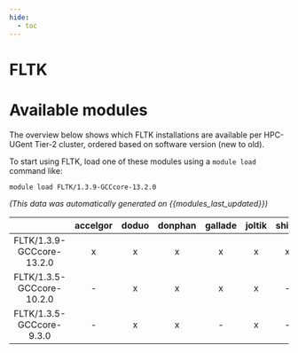 ```yaml
---
hide:
  - toc
---
```


FLTK
====

# Available modules


The overview below shows which FLTK installations are available per HPC-UGent Tier-2 cluster, ordered based on software version (new to old).

To start using FLTK, load one of these modules using a `module load` command like:

```shell
module load FLTK/1.3.9-GCCcore-13.2.0
```

*(This data was automatically generated on {{modules_last_updated}})*  

| |accelgor|doduo|donphan|gallade|joltik|shinx|skitty|
| :---: | :---: | :---: | :---: | :---: | :---: | :---: | :---: |
|FLTK/1.3.9-GCCcore-13.2.0|x|x|x|x|x|x|x|
|FLTK/1.3.5-GCCcore-10.2.0|-|x|x|x|x|-|x|
|FLTK/1.3.5-GCCcore-9.3.0|-|x|x|-|x|-|x|
